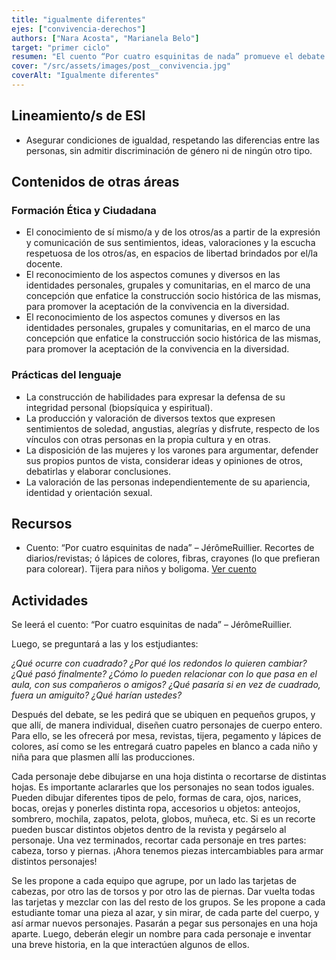 ```yaml
---
title: "igualmente diferentes"
ejes: ["convivencia-derechos"]
authors: ["Nara Acosta", "Marianela Belo"]
target: "primer ciclo"
resumen: "El cuento “Por cuatro esquinitas de nada” promueve el debate sobre el valor de la diversidad y la prevención de la discriminación, junto con actividades en las que las y los estudiantes crean personajes únicos."
cover: "/src/assets/images/post__convivencia.jpg"
coverAlt: "Igualmente diferentes"
---
```


## Lineamiento/s de ESI

-   Asegurar condiciones de igualdad, respetando las diferencias entre las personas, sin admitir discriminación de género ni de ningún otro tipo.

## Contenidos de otras áreas

### Formación Ética y Ciudadana

-   El conocimiento de sí mismo/a y de los otros/as a partir de la expresión y comunicación de sus sentimientos, ideas, valoraciones y la escucha respetuosa de los otros/as, en espacios de libertad brindados por el/la docente.
-   El reconocimiento de los aspectos comunes y diversos en las identidades personales, grupales y comunitarias, en el marco de una concepción que enfatice la construcción socio histórica de las mismas, para promover la aceptación de la convivencia en la diversidad.
-   El reconocimiento de los aspectos comunes y diversos en las identidades personales, grupales y comunitarias, en el marco de una concepción que enfatice la construcción socio histórica de las mismas, para promover la aceptación de la convivencia en la diversidad.

### Prácticas del lenguaje

-   La construcción de habilidades para expresar la defensa de su integridad personal (biopsíquica y espiritual).
-   La producción y valoración de diversos textos que expresen sentimientos de soledad, angustias, alegrías y disfrute, respecto de los vínculos con otras personas en la propia cultura y en otras.
-   La disposición de las mujeres y los varones para argumentar, defender sus propios puntos de vista, considerar ideas y opiniones de otros, debatirlas y elaborar conclusiones.
-   La valoración de las personas independientemente de su apariencia, identidad y orientación sexual.

## Recursos

-   Cuento: “Por cuatro esquinitas de nada” – JérômeRuillier. Recortes de diarios/revistas; ó lápices de colores, fibras, crayones (lo que prefieran para colorear). Tijera para niños y boligoma. [Ver cuento](https://mimanualparanivelinicial.files.wordpress.com/2018/01/nada-1.pdf)

## Actividades

Se leerá el cuento: “Por cuatro esquinitas de nada” – JérômeRuillier.

Luego, se preguntará a las y los estjudiantes:

_¿Qué ocurre con cuadrado? ¿Por qué los redondos lo quieren cambiar? ¿Qué pasó finalmente?
¿Cómo lo pueden relacionar con lo que pasa en el aula, con sus compañeros o amigos?
¿Qué pasaría si en vez de cuadrado, fuera un amiguito? ¿Qué harían ustedes?_

Después del debate, se les pedirá que se ubiquen en pequeños grupos, y que allí, de manera individual, diseñen cuatro personajes de cuerpo entero. Para ello, se les ofrecerá por mesa, revistas, tijera, pegamento y lápices de colores, así como se les entregará cuatro papeles en blanco a cada niño y niña para que plasmen allí las producciones.

Cada personaje debe dibujarse en una hoja distinta o recortarse de distintas hojas. Es importante aclararles que los personajes no sean todos iguales. Pueden dibujar diferentes tipos de pelo, formas de cara, ojos, narices, bocas, orejas y ponerles distinta ropa, accesorios u objetos: anteojos, sombrero, mochila, zapatos, pelota, globos, muñeca, etc. Si es un recorte pueden buscar distintos objetos dentro de la revista y pegárselo al personaje.
Una vez terminados, recortar cada personaje en tres partes: cabeza, torso y piernas. ¡Ahora tenemos piezas intercambiables para armar distintos personajes!

Se les propone a cada equipo que agrupe, por un lado las tarjetas de cabezas, por otro las de torsos y por otro las de piernas. Dar vuelta todas las tarjetas y mezclar con las del resto de los grupos. Se les propone a cada estudiante tomar una pieza al azar, y sin mirar, de cada parte del cuerpo, y así armar nuevos personajes. Pasarán a pegar sus personajes en una hoja aparte. Luego, deberán elegir un nombre para cada personaje e inventar una breve historia, en la que interactúen algunos de ellos.

